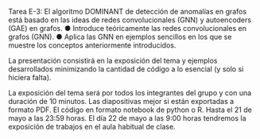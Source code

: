 Tarea E-3: El algoritmo DOMINANT de detección de anomalías en grafos está basado en
las ideas de redes convolucionales (GNN) y autoencoders (GAE) en grafos.
● Introduce teóricamente las redes convolucionales en grafos (GNN).
● Aplica las GNN en ejemplos sencillos en los que se muestre los conceptos
anteriormente introducidos.

La presentación consistirá en la exposición del tema y ejemplos desarrollados minimizando la cantidad de código a lo esencial (y solo si hiciera falta).

La exposición del tema será por todos los integrantes del grupo y con una duración de 10 minutos.
Las diapositivas mejor si están exportadas a formato PDF.
El código en formato notebook de python o R.
Hasta el 21 de mayo a las 23:59 horas. El día 22 de mayo a las 9:00 horas tendremos la exposición de trabajos en el aula habitual de clase.